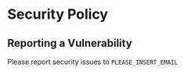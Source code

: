 # Security Policy

## Reporting a Vulnerability

Please report security issues to `PLEASE_INSERT_EMAIL`

